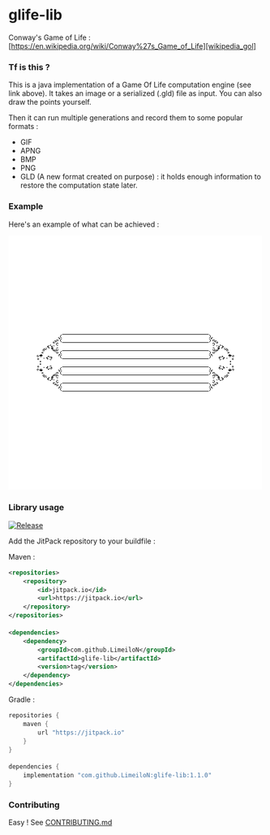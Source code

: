 # glife-lib
Conway's Game of Life : [https://en.wikipedia.org/wiki/Conway%27s_Game_of_Life][wikipedia_gol]

### Tf is this ?
This is a java implementation of a Game Of Life computation engine (see link above).
It takes an image or a serialized (.gld) file as input. You can also draw the points yourself.

Then it can run multiple generations and record them to some popular formats :
 - GIF
 - APNG
 - BMP
 - PNG
 - GLD (A new format created on purpose) : it holds enough information to restore the computation state later.

### Example
Here's an example of what can be achieved :

![example gif][example_gif]

### Library usage
[![Release][jitpack-badge]][jitpack-url]

Add the JitPack repository to your buildfile :

Maven :
```xml
<repositories>
	<repository>
	    <id>jitpack.io</id>
	    <url>https://jitpack.io</url>
	</repository>
</repositories>

<dependencies>
    <dependency>
        <groupId>com.github.LimeiloN</groupId>
	    <artifactId>glife-lib</artifactId>
	    <version>tag</version>
    </dependency>
</dependencies>
```

Gradle :
```groovy
repositories {
    maven {
        url "https://jitpack.io"
    }
}

dependencies {
    implementation "com.github.LimeiloN:glife-lib:1.1.0"
}
```

### Contributing
Easy ! See [CONTRIBUTING.md][contributing]

[wikipedia_gol]: https://en.wikipedia.org/wiki/Conway%27s_Game_of_Life
[example_gif]: output.gif "Example"
[jitpack-badge]: https://jitpack.io/v/LimeiloN/glife-lib.svg "jitpack badge"
[jitpack-url]: https://jitpack.io/#LimeiloN/glife-lib
[contributing]: https://github.com/LimeiloN/glife-lib/blob/master/CONTRIBUTING.md

